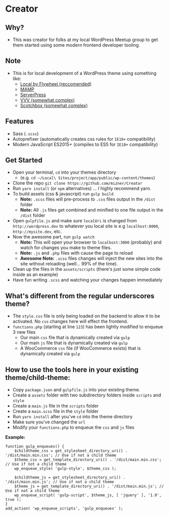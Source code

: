 # Creator
## Why?
- This was creator for folks at my local WordPress Meetup group to get them started using some modern frontend developer tooling.
## Note
- This is for local development of a WordPress theme using something like:
    - [Local by Flywheel (reccomended)](https://local.getflywheel.com/) 
    - [MAMP](https://www.mamp.info)
    - [ServerPress](https://serverpress.com/get-desktopserver)
    - [VVV (somewhat complex)](https://github.com/Varying-Vagrant-Vagrants/VVV)
    - [Scotchbox (somewhat complex)](https://box.scotch.io/)
## Features
- Sass (`.scss`)
- Autoprefixer (automatically creates css rules for `IE10+` compatibility)
- Modern JavaScript ES2015+ (compiles to ES5 for `IE10+` compatibility)

## Get Started
- Open your terminal, `cd` into your themes directory
    * (e.g. `cd ~/Local\ Sites/project/app/public/wp-content/themes`)
- Clone the repo `git clone https://github.com/mizner/Creator`
- Run `yarn install` (or `npm` alternatives) ... I highly recommend yarn.
- To build assets (css & javascript) run `gulp build`
    - **Note:** `.scss` files will pre-process to `.css` files output in the `/dist` folder
    - **Note:** All `.js` files get combined and minified to one file output in the `/dist` folder
- Open `gulpfile.js` and make sure `localUri` is changed from `http://wordpress.dev` to whatever you local site is e.g `localhost:8000`, `http://mysite.dev`, etc.
- Now the awesome part, run `gulp watch`
    - **Note:** This will open your browser to `localhost:3000` (probably) and watch for changes you make to theme files.  
    - **Note:** `.js` and `.php` files with cause the page to reload
    - **Awesome Note:** `.scss` files changes will inject the new sites into the site without reloading (well... 99% of the time).
- Clean up the files in the `assets/scripts` (there's just some simple code inside as an example)
- Have fun writing `.scss` and watching your changes happen immediately
    
## What's different from the regular underscores theme?
- The `style.css` file is only being loaded on the backend to allow it to be activated.  No `css` changes here will effect the frontend.
- `functions.php` (starting at line `123`) has been lightly modified to enqueue 3 new files 
    - Our main `css` file that is dynamically created via `gulp`
    - Our main `js` file that is dynamically created via `gulp`
    - A WooCommerce `css` file (if WooCommerce exists) that is dynamically created via `gulp`
    
    
## How to use the tools here in your existing theme/child-theme:
- Copy `package.json` and `gulpfile.js` into your existing theme.
- Create a `assets` folder with two subdirectory folders inside `scripts` and `style` 
- Create a `main.js` file in the `scripts` folder
- Create a `main.scss` file in the `style` folder
- Run `yarn install` after you've `cd` into the theme directory
- Make sure you've changed the `url`
- Modify your `functions.php` to enqueue the `css` and `js` files

**Example:** 
```$php
function gulp_enqueues() {
    $childtheme_css = get_stylesheet_directory_uri() . '/dist/main.min.css'; // Use if not a child theme 
    $theme_css = get_template_directory_uri() . '/dist/main.min.css'; // Use if not a child theme
    wp_enqueue_style( 'gulp-style', $theme_css );

    $childtheme_js = get_stylesheet_directory_uri() . '/dist/main.min.js'; // Use if not a child theme 
    $theme_js = get_template_directory_uri() . '/dist/main.min.js'; // Use if not a child theme
    wp_enqueue_script( 'gulp-script', $theme_js, [ 'jquery' ], '1.0', true );
}
add_action( 'wp_enqueue_scripts', 'gulp_enqueues' );
```
    